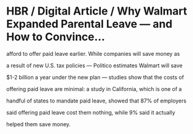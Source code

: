 # HBR / Digital Article / Why Walmart Expanded Parental Leave — and How to Convince…

afford to offer paid leave earlier. While companies will save money as

a result of new U.S. tax policies — Politico estimates Walmart will save

$1-2 billion a year under the new plan — studies show that the costs of

offering paid leave are minimal: a study in California, which is one of a

handful of states to mandate paid leave, showed that 87% of employers

said offering paid leave cost them nothing, while 9% said it actually

helped them save money.